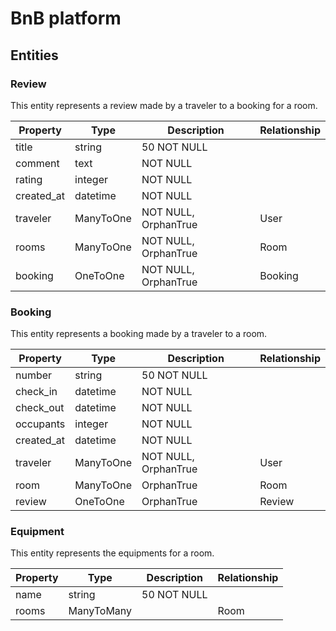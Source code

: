 # BnB platform

## Entities

### Review

This entity represents a review made by a traveler to a booking for a room.

| Property   | Type      | Description          | Relationship |
| ---------- | --------- | -------------------- | ------------ |
| title      | string    | 50 NOT NULL          |              |
| comment    | text      | NOT NULL             |              |
| rating     | integer   | NOT NULL             |              |
| created_at | datetime  | NOT NULL             |              |
| traveler   | ManyToOne | NOT NULL, OrphanTrue | User         |
| rooms      | ManyToOne | NOT NULL, OrphanTrue | Room         |
| booking    | OneToOne  | NOT NULL, OrphanTrue | Booking      |

### Booking

This entity represents a booking made by a traveler to a room.

| Property   | Type      | Description          | Relationship |
| ---------- | --------- | -------------------- | ------------ |
| number     | string    | 50 NOT NULL          |              |
| check_in   | datetime  | NOT NULL             |              |
| check_out  | datetime  | NOT NULL             |              |
| occupants  | integer   | NOT NULL             |              |
| created_at | datetime  | NOT NULL             |              |
| traveler   | ManyToOne | NOT NULL, OrphanTrue | User         |
| room       | ManyToOne | OrphanTrue           | Room         |
| review     | OneToOne  | OrphanTrue           | Review       |

### Equipment

This entity represents the equipments for a room.

| Property | Type       | Description | Relationship |
| -------- | ---------- | ----------- | ------------ |
| name     | string     | 50 NOT NULL |              |
| rooms    | ManyToMany |             | Room         |
